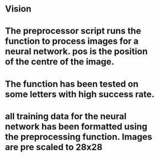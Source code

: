 # Vision

# The preprocessor script runs the function to process images for a neural network. pos is the position of the centre of the image.
# The function has been tested on some letters with high success rate. 

# all training data for the neural network has been formatted using the preprocessing function. Images are pre scaled to 28x28
